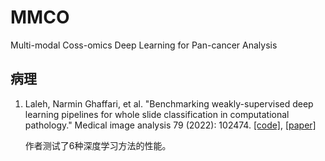 # MMCO

Multi-modal Coss-omics Deep Learning for Pan-cancer Analysis

## 病理

1. Laleh, Narmin Ghaffari, et al. "Benchmarking weakly-supervised deep learning pipelines for whole slide classification in computational pathology." Medical image analysis 79 (2022): 102474. [[code]](https://github.com/KatherLab/HIA), [[paper]](https://www.sciencedirect.com/science/article/pii/S1361841522001219)
  
    作者测试了6种深度学习方法的性能。
